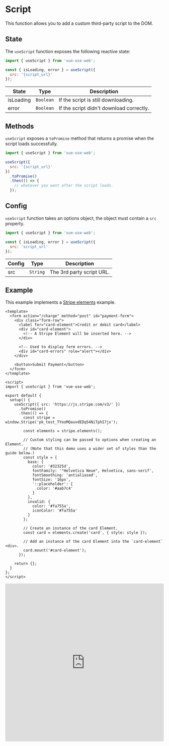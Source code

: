 # Script

This function allows you to add a custom third-party script to the DOM.

## State

The `useScript` function exposes the following reactive state:

```js
import { useScript } from 'vue-use-web';

const { isLoading, error } = useScript({
  src: '{script_url}'
});
```

| State     | Type      | Description                              |
| --------- | --------- | ---------------------------------------- |
| isLoading | `Boolean` | If the script is still downloading.      |
| error     | `Boolean` | If the script didn't download correctly. |

## Methods

`useScript` exposes a `toPromise` method that returns a promise when the script loads successfully.

```js
import { useScript } from 'vue-use-web';

useScript({
  src: '{script_url}'
})
  .toPromise()
  .then(() => {
    // whatever you want after the script loads.
  });
```

## Config

`useScript` function takes an options object, the object must contain a `src` property.

```js
import { useScript } from 'vue-use-web';

const { isLoading, error } = useScript({
  src: 'script_url'
});
```

| Config | Type     | Description               |
| ------ | -------- | ------------------------- |
| src    | `String` | The 3rd party script URL. |

## Example

This example implements a [Stripe elements](https://stripe.com/docs/payments/cards/collecting/web) example.

```vue
<template>
  <form action="/charge" method="post" id="payment-form">
    <div class="form-row">
      <label for="card-element">Credit or debit card</label>
      <div id="card-element">
        <!-- A Stripe Element will be inserted here. -->
      </div>

      <!-- Used to display form errors. -->
      <div id="card-errors" role="alert"></div>
    </div>

    <button>Submit Payment</button>
  </form>
</template>

<script>
import { useScript } from 'vue-use-web';

export default {
  setup() {
    useScript({ src: 'https://js.stripe.com/v3/' })
      .toPromise()
      .then(() => {
        const stripe = window.Stripe('pk_test_TYooMQauvdEDq54NiTphI7jx');

        const elements = stripe.elements();

        // Custom styling can be passed to options when creating an Element.
        // (Note that this demo uses a wider set of styles than the guide below.)
        const style = {
          base: {
            color: '#32325d',
            fontFamily: '"Helvetica Neue", Helvetica, sans-serif',
            fontSmoothing: 'antialiased',
            fontSize: '16px',
            '::placeholder': {
              color: '#aab7c4'
            }
          },
          invalid: {
            color: '#fa755a',
            iconColor: '#fa755a'
          }
        };

        // Create an instance of the card Element.
        const card = elements.create('card', { style: style });

        // Add an instance of the card Element into the `card-element` <div>.
        card.mount('#card-element');
      });

    return {};
  }
};
</script>
```

<iframe src="https://codesandbox.io/embed/vue-use-web-use-window-size-gz80s?fontsize=14&module=%2Fsrc%2FApp.vue" title="vue-use-web: use script" allow="geolocation; microphone; camera; midi; vr; accelerometer; gyroscope; payment; ambient-light-sensor; encrypted-media; usb" style="width:100%; height:500px; border:0; border-radius: 4px; overflow:hidden;" sandbox="allow-modals allow-forms allow-popups allow-scripts allow-same-origin"></iframe>
